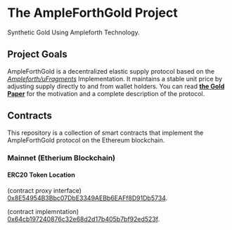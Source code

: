 # The AmpleForthGold Project  

Synthetic Gold Using Ampleforth Technology.

## Project Goals
AmpleForthGold is a decentralized elastic supply protocol based on the [*Ampleforth/uFragments*](https://github.com/ampleforth/uFragments) Implementation. It maintains a stable unit price by adjusting supply directly to and from wallet holders. You can read [**the Gold Paper**](https://github.com/AmpleForthGold/AmpleForthGold/blob/master/GoldPaper.md) for the motivation and a complete description of the protocol.

## Contracts
This repository is a collection of smart contracts that implement the AmpleForthGold protocol on the Ethereum blockchain.
### Mainnet (Etherium Blockchain)
#### ERC20 Token Location
(contract proxy interface) [0x8E54954B3Bbc07DbE3349AEBb6EAFf8D91Db5734](https://etherscan.io/address/0x8E54954B3Bbc07DbE3349AEBb6EAFf8D91Db5734).

(contract implemntation) [0x64cb197240876c32e68d2d17b405b7bf92ed523f](https://etherscan.io/address/0x64cb197240876c32e68d2d17b405b7bf92ed523f).



